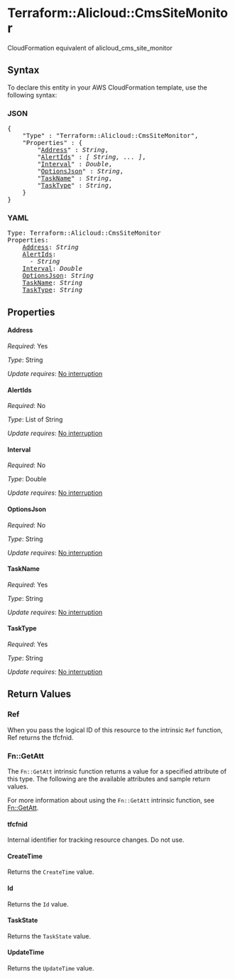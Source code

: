 # Terraform::Alicloud::CmsSiteMonitor

CloudFormation equivalent of alicloud_cms_site_monitor

## Syntax

To declare this entity in your AWS CloudFormation template, use the following syntax:

### JSON

<pre>
{
    "Type" : "Terraform::Alicloud::CmsSiteMonitor",
    "Properties" : {
        "<a href="#address" title="Address">Address</a>" : <i>String</i>,
        "<a href="#alertids" title="AlertIds">AlertIds</a>" : <i>[ String, ... ]</i>,
        "<a href="#interval" title="Interval">Interval</a>" : <i>Double</i>,
        "<a href="#optionsjson" title="OptionsJson">OptionsJson</a>" : <i>String</i>,
        "<a href="#taskname" title="TaskName">TaskName</a>" : <i>String</i>,
        "<a href="#tasktype" title="TaskType">TaskType</a>" : <i>String</i>,
    }
}
</pre>

### YAML

<pre>
Type: Terraform::Alicloud::CmsSiteMonitor
Properties:
    <a href="#address" title="Address">Address</a>: <i>String</i>
    <a href="#alertids" title="AlertIds">AlertIds</a>: <i>
      - String</i>
    <a href="#interval" title="Interval">Interval</a>: <i>Double</i>
    <a href="#optionsjson" title="OptionsJson">OptionsJson</a>: <i>String</i>
    <a href="#taskname" title="TaskName">TaskName</a>: <i>String</i>
    <a href="#tasktype" title="TaskType">TaskType</a>: <i>String</i>
</pre>

## Properties

#### Address

_Required_: Yes

_Type_: String

_Update requires_: [No interruption](https://docs.aws.amazon.com/AWSCloudFormation/latest/UserGuide/using-cfn-updating-stacks-update-behaviors.html#update-no-interrupt)

#### AlertIds

_Required_: No

_Type_: List of String

_Update requires_: [No interruption](https://docs.aws.amazon.com/AWSCloudFormation/latest/UserGuide/using-cfn-updating-stacks-update-behaviors.html#update-no-interrupt)

#### Interval

_Required_: No

_Type_: Double

_Update requires_: [No interruption](https://docs.aws.amazon.com/AWSCloudFormation/latest/UserGuide/using-cfn-updating-stacks-update-behaviors.html#update-no-interrupt)

#### OptionsJson

_Required_: No

_Type_: String

_Update requires_: [No interruption](https://docs.aws.amazon.com/AWSCloudFormation/latest/UserGuide/using-cfn-updating-stacks-update-behaviors.html#update-no-interrupt)

#### TaskName

_Required_: Yes

_Type_: String

_Update requires_: [No interruption](https://docs.aws.amazon.com/AWSCloudFormation/latest/UserGuide/using-cfn-updating-stacks-update-behaviors.html#update-no-interrupt)

#### TaskType

_Required_: Yes

_Type_: String

_Update requires_: [No interruption](https://docs.aws.amazon.com/AWSCloudFormation/latest/UserGuide/using-cfn-updating-stacks-update-behaviors.html#update-no-interrupt)

## Return Values

### Ref

When you pass the logical ID of this resource to the intrinsic `Ref` function, Ref returns the tfcfnid.

### Fn::GetAtt

The `Fn::GetAtt` intrinsic function returns a value for a specified attribute of this type. The following are the available attributes and sample return values.

For more information about using the `Fn::GetAtt` intrinsic function, see [Fn::GetAtt](https://docs.aws.amazon.com/AWSCloudFormation/latest/UserGuide/intrinsic-function-reference-getatt.html).

#### tfcfnid

Internal identifier for tracking resource changes. Do not use.

#### CreateTime

Returns the <code>CreateTime</code> value.

#### Id

Returns the <code>Id</code> value.

#### TaskState

Returns the <code>TaskState</code> value.

#### UpdateTime

Returns the <code>UpdateTime</code> value.

